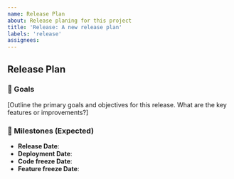 ```yaml
---
name: Release Plan
about: Release planing for this project
title: 'Release: A new release plan'
labels: 'release'
assignees:
---
```


## Release Plan

### 🚀 Goals

[Outline the primary goals and objectives for this release. What are the key features or improvements?]

### 📅 Milestones (Expected)

- **Release Date**:
- **Deployment Date**:
- **Code freeze Date**:
- **Feature freeze Date**:
